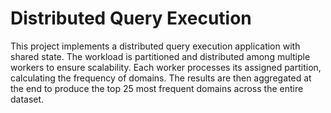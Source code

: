 # Distributed Query Execution

This project implements a distributed query execution application with shared
state. The workload is partitioned and distributed among multiple workers to
ensure scalability. Each worker processes its assigned partition, calculating
the frequency of domains. The results are then aggregated at the end to produce
the top 25 most frequent domains across the entire dataset.

